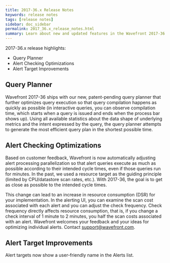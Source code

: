 ```yaml
---
title: 2017-36.x Release Notes
keywords: release notes
tags: [release notes]
sidebar: doc_sidebar
permalink: 2017_36.x_release_notes.html
summary: Learn about new and updated features in the Wavefront 2017-36.x release.
---
```


2017-36.x release highlights: 
- Query Planner
- Alert Checking Optimizations
- Alert Target Improvements

## Query Planner

Wavefront 2017-36 ships with our new, patent-pending query planner that further optimizes query execution so that query compilation happens as quickly as possible (in interactive queries, you can observe compilation time, which starts when a query is issued and ends when the process bar shows up). Using all available statistics about the data shape of underlying metrics and the intent expressed by the query, the query planner attempts to generate the most efficient query plan in the shortest possible time.

## Alert Checking Optimizations

Based on customer feedback, Wavefront is now automatically adjusting alert processing parallelization so that alert queries execute as much as possible according to their intended cycle times, even if those queries run for minutes. In the past, we used a resource target as the guiding principle (limited by CPU/datastore scan rates, etc.). With 2017-36, the goal is to get as close as possible to the intended cycle times. 

This change can lead to an increase in resource consumption (DSR) for your implementation. In the alerting UI, you can examine the scan cost associated with each alert and you can adjust the check frequency. Check frequency directly affects resource consumption, that is, if you change a check interval of 1 minute to 2 minutes, you half the scan costs associated with an alert. Wavefront welcomes your feedback and your ideas for optimizing individual alerts. Contact support@wavefront.com.

## Alert Target Improvements

Alert targets now show a user-friendly name in the Alerts list.

